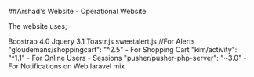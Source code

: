 ##Arshad's Website - Operational Website

The website uses;

Boostrap 4.0 
Jquery 3.1 
Toastr.js
sweetalert.js //For Alerts
"gloudemans/shoppingcart": "^2.5" - For Shopping Cart
"kim/activity": "^1.1" - For Online Users - Sessions
"pusher/pusher-php-server": "~3.0" - For Notifications on Web
laravel mix